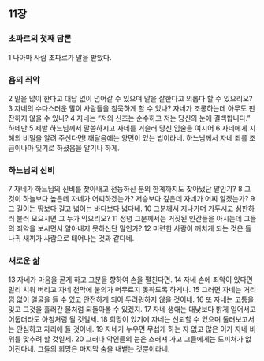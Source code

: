 ## 11장
### 초파르의 첫째 담론
1 나아마 사람 초파르가 말을 받았다.
### 욥의 죄악
2 말을 많이 한다고 대답 없이 넘어갈 수 있으며 말을 잘한다고 의롭다 할 수 있으리오?
3 자네의 수다스러운 말이 사람들을 침묵하게 할 수 있나? 자네가 조롱하는데 아무도 핀잔하지 않을 수 있나?
4 자네는 “저의 신조는 순수하고 저는 당신의 눈에 결백합니다.” 하네만
5 제발 하느님께서 말씀하시고 자네를 거슬러 당신 입술을 여시어
6 자네에게 지혜의 비밀을 알려 주신다면! 깨달음에는 양면이 있는 법이라네. 하느님께서 자네 죄를 조금이나마 잊기로 하셨음을 알기나 하게.
### 하느님의 신비
7 자네가 하느님의 신비를 찾아내고 전능하신 분의 한계까지도 찾아냈단 말인가?
8 그것이 하늘보다 높은데 자네가 어찌하겠는가? 저승보다 깊은데 자네가 어찌 알겠는가?
9 그 길이는 땅보다 길고 넓이는 바다보다 넓다네.
10 그분께서 지나가며 가두시고 심판하러 불러 모으시면 그 누가 막으리오?
11 정녕 그분께서는 거짓된 인간들을 아시는데 그들의 죄악을 보시면서 알아내지 못하신단 말인가?
12 미련한 사람이 깨치게 되는 것은 들나귀 새끼가 사람으로 태어나는 것과 같다네.
### 새로운 삶
13 자네가 마음을 곧게 하고 그분을 향하여 손을 펼친다면.
14 자네 손에 죄악이 있다면 멀리 치워 버리고 자네 천막에 불의가 머무르지 못하도록 하게나.
15 그러면 자네는 거리낌 없이 얼굴을 들 수 있고 안전하게 되어 두려워하지 않을 것이네.
16 또 자네는 고통을 잊고 그것을 흘러간 물처럼 되돌아볼 수 있겠지.
17 자네 생애는 대낮보다 밝게 일어서고 어둡더라도 아침처럼 될 것일세.
18 희망이 있기에 자네는 신뢰할 수 있으며 둘러보고서는 안심하고 자리에 들 것이네.
19 자네가 누우면 무섭게 하는 자 없고 많은 이가 자네 비위를 맞추려 할 것일세.
20 그러나 악인들의 눈은 스러져 가고 그들에게는 도피처가 없어진다네. 그들의 희망은 마지막 숨을 내뱉는 것뿐이라네.
